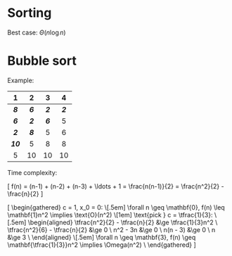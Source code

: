 # Sorting

Best case: $Θ(n \log n)$

# Bubble sort

Example:

|    1     |    2    |    3    |    4    |
| :------: | :-----: | :-----: | :-----: |
| _**8**_  | _**6**_ | _**2**_ | _**2**_ |
| _**6**_  | _**2**_ | _**6**_ |    5    |
| _**2**_  | _**8**_ |    5    |    6    |
| _**10**_ |    5    |    8    |    8    |
|    5     |   10    |   10    |   10    |

Time complexity:

\[
  f(n) = (n-1) + (n-2) + (n-3) + \ldots + 1 = \frac{n(n-1)}{2} = \frac{n^2}{2} - \frac{n}{2}
\]

\[
  \begin{gathered}
    c = 1, x_0 = 0: \\[.5em]
    \forall n \geq \mathbf{0}, f(n) \leq \mathbf{1}n^2 \implies \text{O}(n^2) \\[1em]
    \text{pick } c = \tfrac{1}{3}: \\[.5em]
    \begin{aligned}
      \tfrac{n^2}{2} - \tfrac{n}{2} &\ge \tfrac{1}{3}n^2 \\
      \tfrac{n^2}{6} - \tfrac{n}{2} &\ge 0 \\
                           n^2 - 3n &\ge 0 \\
                           n(n - 3) &\ge 0 \\
                                  n &\ge 3 \\
    \end{aligned} \\[.5em]
    \forall n \geq \mathbf{3}, f(n) \geq \mathbf{\tfrac{1}{3}}n^2 \implies \Omega(n^2) \\
  \end{gathered}
\]
